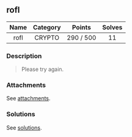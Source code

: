 ## rofl

|  Name  |  Category  |  Points  |  Solves  |
| :----: | :----: | :----: | :----: |
|  rofl  |  CRYPTO  |  290 / 500  |  11  |

### Description
> Please try again.

### Attachments
See [attachments](https://github.com/roadicing/ctf-writeups/tree/main/2017/34c3ctf/rofl/attachments).

### Solutions
See [solutions](https://github.com/roadicing/ctf-writeups/tree/main/2017/34c3ctf/rofl/solutions).